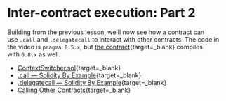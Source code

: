 # Inter-contract execution: Part 2

Building from the previous lesson, we'll now see how a contract can use `.call` and `.delegatecall` to interact with other contracts. The code in the video is `pragma 0.5.x`, but [the contract](https://gist.github.com/ConsenSys-Academy/de1b2000f3682f0cfba784d0cb5400e7){target=\_blank} compiles with `0.8.x` as well.

- [ContextSwitcher.sol](https://gist.github.com/ConsenSys-Academy/de1b2000f3682f0cfba784d0cb5400e7){target=\_blank}
- [.call — Solidity By Example](https://solidity-by-example.org/call/){target=\_blank}
- [.delegatecall — Solidity By Example](https://solidity-by-example.org/delegatecall/){target=\_blank}
- [Calling Other Contracts](https://solidity-by-example.org/calling-contract/){target=\_blank}
